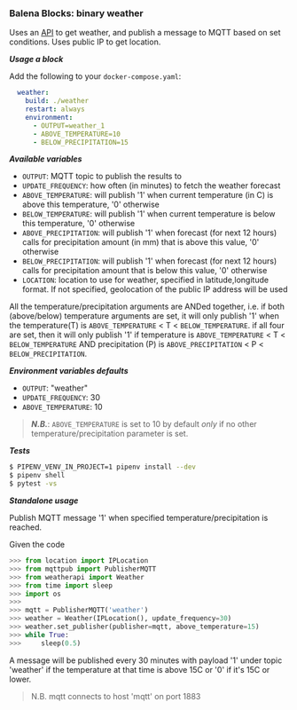 ### Balena Blocks: binary weather

Uses an [API](https://api.met.no/weatherapi) to get weather, and publish a message to MQTT based on set conditions. Uses public IP to get location.

___Usage a block___

Add the following to your `docker-compose.yaml`:

```yaml
  weather:
    build: ./weather
    restart: always
    environment: 
      - OUTPUT=weather_1
      - ABOVE_TEMPERATURE=10
      - BELOW_PRECIPITATION=15
```

___Available variables___

- `OUTPUT`: MQTT topic to publish the results to
- `UPDATE_FREQUENCY`: how often (in minutes) to fetch the weather forecast
- `ABOVE_TEMPERATURE`: will publish '1' when current temperature (in C) is above this temperature, '0' otherwise
- `BELOW_TEMPERATURE`: will publish '1' when current temperature is below this temperature, '0' otherwise
- `ABOVE_PRECIPITATION`: will publish '1' when forecast (for next 12 hours) calls for precipitation amount (in mm) that is above this value, '0' otherwise
- `BELOW_PRECIPITATION`: will publish '1' when forecast (for next 12 hours) calls for precipitation amount that is below this value, '0' otherwise
- `LOCATION`: location to use for weather, specified in latitude,longitude format. If not specified, geolocation of the public IP address will be used

All the temperature/precipitation arguments are ANDed together, i.e. if both (above/below) temperature arguments are set, it will only publish '1' when the temperature(T) is `ABOVE_TEMPERATURE` < T < `BELOW_TEMPERATURE`. if all four are set, then it will only publish '1' if temperature is `ABOVE_TEMPERATURE` < T < `BELOW_TEMPERATURE` AND precipitation (P) is `ABOVE_PRECIPITATION` < P < `BELOW_PRECIPITATION`.

___Environment variables defaults___

- `OUTPUT`: "weather"
- `UPDATE_FREQUENCY`: 30
- `ABOVE_TEMPERATURE`: 10 
> ___N.B.___: `ABOVE_TEMPERATURE` is set to 10 by default _only_ if no other temperature/precipitation parameter is set.

___Tests___

```bash
$ PIPENV_VENV_IN_PROJECT=1 pipenv install --dev
$ pipenv shell
$ pytest -vs
```

___Standalone usage___

Publish MQTT message '1' when specified temperature/precipitation is reached.

Given the code
```python
>>> from location import IPLocation
>>> from mqttpub import PublisherMQTT
>>> from weatherapi import Weather
>>> from time import sleep
>>> import os
>>> 
>>> mqtt = PublisherMQTT('weather')
>>> weather = Weather(IPLocation(), update_frequency=30)
>>> weather.set_publisher(publisher=mqtt, above_temperature=15)
>>> while True:
>>>     sleep(0.5)
```
A message will be published every 30 minutes with payload '1' under topic 'weather' if the temperature at that time is above 15C or '0' if it's 15C or lower.

> N.B. mqtt connects to host 'mqtt' on port 1883
